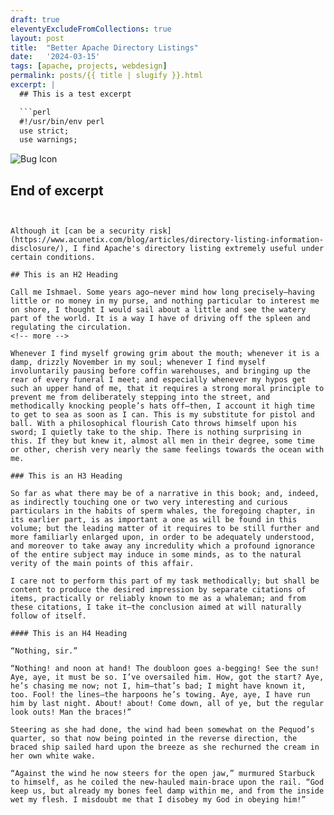 ```yaml
---
draft: true
eleventyExcludeFromCollections: true
layout: post
title:  "Better Apache Directory Listings"
date:   '2024-03-15'
tags: [apache, projects, webdesign]
permalink: posts/{{ title | slugify }}.html
excerpt: |
  ## This is a test excerpt

  ```perl
  #!/usr/bin/env perl
  use strict;
  use warnings;
  ```

  ![Bug Icon](/img/originalbug_128_2023.png)

  End of excerpt
---
```


Although it [can be a security risk](https://www.acunetix.com/blog/articles/directory-listing-information-disclosure/), I find Apache's directory listing extremely useful under certain conditions.

## This is an H2 Heading

Call me Ishmael. Some years ago—never mind how long precisely—having little or no money in my purse, and nothing particular to interest me on shore, I thought I would sail about a little and see the watery part of the world. It is a way I have of driving off the spleen and regulating the circulation.
<!-- more -->

Whenever I find myself growing grim about the mouth; whenever it is a damp, drizzly November in my soul; whenever I find myself involuntarily pausing before coffin warehouses, and bringing up the rear of every funeral I meet; and especially whenever my hypos get such an upper hand of me, that it requires a strong moral principle to prevent me from deliberately stepping into the street, and methodically knocking people’s hats off—then, I account it high time to get to sea as soon as I can. This is my substitute for pistol and ball. With a philosophical flourish Cato throws himself upon his sword; I quietly take to the ship. There is nothing surprising in this. If they but knew it, almost all men in their degree, some time or other, cherish very nearly the same feelings towards the ocean with me.

### This is an H3 Heading

So far as what there may be of a narrative in this book; and, indeed, as indirectly touching one or two very interesting and curious particulars in the habits of sperm whales, the foregoing chapter, in its earlier part, is as important a one as will be found in this volume; but the leading matter of it requires to be still further and more familiarly enlarged upon, in order to be adequately understood, and moreover to take away any incredulity which a profound ignorance of the entire subject may induce in some minds, as to the natural verity of the main points of this affair.

I care not to perform this part of my task methodically; but shall be content to produce the desired impression by separate citations of items, practically or reliably known to me as a whaleman; and from these citations, I take it—the conclusion aimed at will naturally follow of itself.

#### This is an H4 Heading

“Nothing, sir.”

“Nothing! and noon at hand! The doubloon goes a-begging! See the sun! Aye, aye, it must be so. I’ve oversailed him. How, got the start? Aye, he’s chasing me now; not I, him—that’s bad; I might have known it, too. Fool! the lines—the harpoons he’s towing. Aye, aye, I have run him by last night. About! about! Come down, all of ye, but the regular look outs! Man the braces!”

Steering as she had done, the wind had been somewhat on the Pequod’s quarter, so that now being pointed in the reverse direction, the braced ship sailed hard upon the breeze as she rechurned the cream in her own white wake.

“Against the wind he now steers for the open jaw,” murmured Starbuck to himself, as he coiled the new-hauled main-brace upon the rail. “God keep us, but already my bones feel damp within me, and from the inside wet my flesh. I misdoubt me that I disobey my God in obeying him!”
